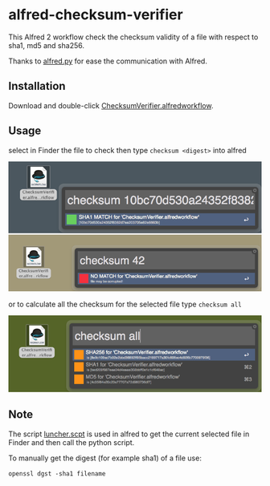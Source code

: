 # alfred-checksum-verifier

This Alfred 2 workflow check the checksum validity of a file with respect to sha1, md5 and sha256.

Thanks to [alfred.py](https://github.com/nikipore/alfred-python) for ease the communication with Alfred.

## Installation
Download and double-click [ChecksumVerifier.alfredworkflow](https://github.com/Arci/alfred-checksum-verifier/raw/master/ChecksumVerifier.alfredworkflow).

## Usage

select in Finder the file to check then type `checksum <digest>` into alfred 

![image](examples/match.png)
![image](examples/nomatch.png)

or to calculate all the checksum for the selected file type `checksum all`

![image](examples/all.png)

## Note

The script [luncher.scpt](luncher.scpt) is used in alfred to get the current selected file in Finder and then call the python script.

To manually get the digest (for example sha1) of a file use:

```
openssl dgst -sha1 filename
```
